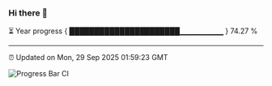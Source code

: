 ### Hi there 👋

⏳ Year progress { ██████████████████████▁▁▁▁▁▁▁▁ } 74.27 %

---

⏰ Updated on Mon, 29 Sep 2025 01:59:23 GMT

![Progress Bar CI](https://github.com/DhruviPatel157/GitHub-Actions-Demo/workflows/Progress%20Bar%20CI/badge.svg)
